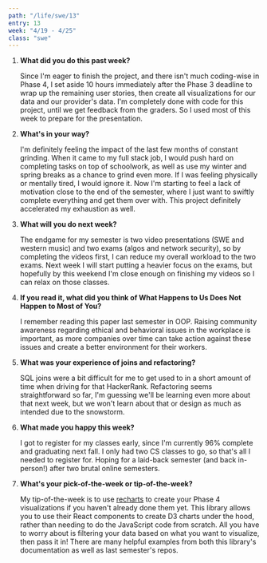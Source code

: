 ```yaml
---
path: "/life/swe/13"
entry: 13
week: "4/19 - 4/25"
class: "swe"
---
```


1. **What did you do this past week?**

    Since I'm eager to finish the project, and there isn't much coding-wise in Phase 4, I set aside 10 hours immediately after the Phase 3 deadline to wrap up the remaining user stories, then create all visualizations for our data and our provider's data. I'm completely done with code for this project, until we get feedback from the graders. So I used most of this week to prepare for the presentation.

2. **What's in your way?**

    I'm definitely feeling the impact of the last few months of constant grinding. When it came to my full stack job, I would push hard on completing tasks on top of schoolwork, as well as use my winter and spring breaks as a chance to grind even more. If I was feeling physically or mentally tired, I would ignore it. Now I'm starting to feel a lack of motivation close to the end of the semester, where I just want to swiftly complete everything and get them over with. This project definitely accelerated my exhaustion as well.

3. **What will you do next week?**

    The endgame for my semester is two video presentations (SWE and western music) and two exams (algos and network security), so by completing the videos first, I can reduce my overall workload to the two exams. Next week I will start putting a heavier focus on the exams, but hopefully by this weekend I'm close enough on finishing my videos so I can relax on those classes.

4. **If you read it, what did you think of What Happens to Us Does Not Happen to Most of You?**

    I remember reading this paper last semester in OOP. Raising community awareness regarding ethical and behavioral issues in the workplace is important, as more companies over time can take action against these issues and create a better environment for their workers.

5. **What was your experience of joins and refactoring?**

    SQL joins were a bit difficult for me to get used to in a short amount of time when driving for that HackerRank. Refactoring seems straightforward so far, I'm guessing we'll be learning even more about that next week, but we won't learn about that or design as much as intended due to the snowstorm.

6. **What made you happy this week?**

    I got to register for my classes early, since I'm currently 96% complete and graduating next fall. I only had two CS classes to go, so that's all I needed to register for. Hoping for a laid-back semester (and back in-person!) after two brutal online semesters.

7. **What's your pick-of-the-week or tip-of-the-week?**

    My tip-of-the-week is to use [recharts](https://recharts.org/en-US) to create your Phase 4 visualizations if you haven't already done them yet. This library allows you to use their React components to create D3 charts under the hood, rather than needing to do the JavaScript code from scratch. All you have to worry about is filtering your data based on what you want to visualize, then pass it in! There are many helpful examples from both this library's documentation as well as last semester's repos.
